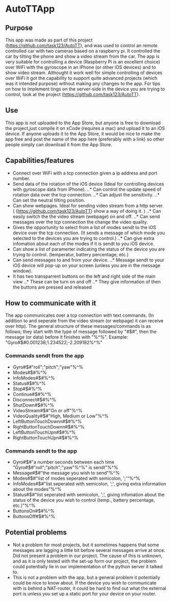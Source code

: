 # AutoTTApp

## Purpose
This app was made as part of this project (https://github.com/task123/AutoTT), and was used to control an remote controlled car with two cameras based on a raspberry pi. It controlled the car by tilting the phone and show a video stream from the car. The app is very suitable for controlling a device (Raspberry Pi is an excellent choice) over WiFi with the gyroscope in an iPhone (or other iOS devices) and to show video stream. Althought it work well for simple controlling of devices over WiFi it got the capability to support quite advanced projects (which was it intended purpose) without making any changes to the app. For tips on how to implement tings on the server-side in the device you are trying to control, look at the project (https://github.com/task123/AutoTT).

## Use
This app is not uploaded to the App Store, but anyone is free to download the project,just compile it on xCode (requires a mac) and upload it to an iOS device. If anyone uploads it to the App Store, it would be nice to make the app free and post the name of the app here (preferably with a link) so other people simply can download it from the App Store.

## Capabilities/features
* Connect over WiFi with a tcp connection given a ip address and port number.
* Send data of the rotation of the iOS device (Ideal for controlling devices with gyroscope data from iPhone).
..* Can control the update speed of rotation data over the tcp connection.
..* Can adjust the sensitivity.
..* Can set the neutral tilting position. 
* Can show webpages. Ideal for sending video stream from a http server. ( (https://github.com/task123/AutoTT) show a way of doing it. )
..* Can easily switch the the video stream (webpage) on and off.
..* Can send messages over the tcp connection the change the video quality.
* Gives the opportunity to select from a list of modes sendt to the iOS device over the tcp connection. (It sends a message of which mode you selected to the devices you are trying to control.)
..* Can give extra infomation about each of the modes if it is sendt to you iOS device.
* Can show a list of paramerter indicating the status of the device you are trying to control. (temperatur, battery percentage, etc.)
* Can send messages to and from your device.
..* Message sendt to your iOS device will pop-up on your screen (unless you are in the message window).
* It has two transparrent buttons on the left and right side of the main view
..* These can be turn on and off
..* They give information of then the buttons are pressed and released

## How to communicate with it
The app communicates over a tcp connection with text commands. (In addition to and seperate from the video stream (or webpage) it can receive over http). The general structure of these messages/commands is as follows; they start with the type of message followed by "#$#", then the message (or data) before it finishes with "%^%". Example: "Gyro#$#0.001238;1.234522;-2.209182%^%" 

### Commands sendt from the app
* Gyro#$#"roll";"pitch";"yaw"%^%
* Modes#$#%^%
* InfoModes#$#%^%
* Status#$#%^%
* Stop#$#%^%
* Continue#$#%^%
* Disconnect#$#%^%
* ShutDown#$#%^%
* VideoStream#$#"On or off"%^%
* VideoQuality#$#"High, Medium or Low"%^%
* LeftButtonTouchDownn#$#%^%
* RightButtonTouchDownn#$#%^%
* LeftButtonTouchUpn#$#%^%
* RightButtonTouchUpn#$#%^%

### Commands sendt to the app
* Gyro#$#"a number seconds between each time "Gyro#$#"roll";"pitch";"yaw"%^%" is sendt"%^%
* Message#$#"the message you wish to send"%^%
* Modes#$#"list of modes seperated with semicolon, ';'"%^%
* InfoModes#$#"list seperated with semicolon, ';', giving extra information about the modes"%^%
* Status#$#"list seperated with semicolon, ';', giving infomation about the status of the device you wish to control (temp., battery percentage, etc.)"%^%
* ButtonsOn#$#%^%
* ButtonsOff#$#%^%

## Potential problems
* Not a problem for most projects, but it sometimes happens that some messages are lagging a little bit before several messages arrive at once. Did not present a problem in our project. The cause of this is unknown, and as it is only tested with the set-up form our project, the problem could potentially lie in our implementation of the python server it talked to.
* This is not a problem with the app, but a general problem it potentially could be nice to know about. If the device you wish to communicate with is behind a NAT-router, it could be hard to find out what the external port is unless you set up a static port for your device on your router.
